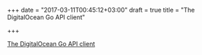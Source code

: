 +++
date = "2017-03-11T00:45:12+03:00"
draft = true
title = "The DigitalOcean Go API client"

+++

<p><a href="https://github.com/digitalocean/godo">The DigitalOcean Go API client</a></p>
